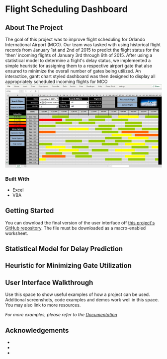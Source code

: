 # Flight Scheduling Dashboard

<!-- ABOUT THE PROJECT -->
## About The Project

The goal of this project was to improve flight scheduling for Orlando International Airport (MCO). Our team was tasked with using historical flight records from January 1st and 2nd of 2015 to predict the flight status for the 'then' incoming flights of January 3rd through 6th of 2015. After using a  statistical model to determine a flight's delay status, we implemented a simple heuristic for assigning them to a respective airport gate that also ensured to minimize the overall number of gates being utilized. An interactice, gantt chart styled dashboard was then designed to display all appropriately scheduled incoming flights for MCO
<br />
<img src="https://github.com/nicholasgonzalez1/Flight_Scheduling_Dashboard/blob/main/images/gui_screen.JPG?raw=true" width="800">

### Built With
* Excel
* VBA

<!-- GETTING STARTED -->
## Getting Started

You can download the final version of the user interface off [this project's GitHub repository](https://github.com/nicholasgonzalez1/Flight_Scheduling_Dashboard/blob/main/Flight%20Scheduling.xlsm). The file must be downloaded as a macro-enabled worksheet.

<!-- USAGE EXAMPLES -->

## Statistical Model for Delay Prediction

## Heuristic for Minimizing Gate Utilization

## User Interface Walkthrough

Use this space to show useful examples of how a project can be used. Additional screenshots, code examples and demos work well in this space. You may also link to more resources.

_For more examples, please refer to the [Documentation](https://example.com)_

<!-- ACKNOWLEDGEMENTS -->
## Acknowledgements

* []()
* []()
* []()
